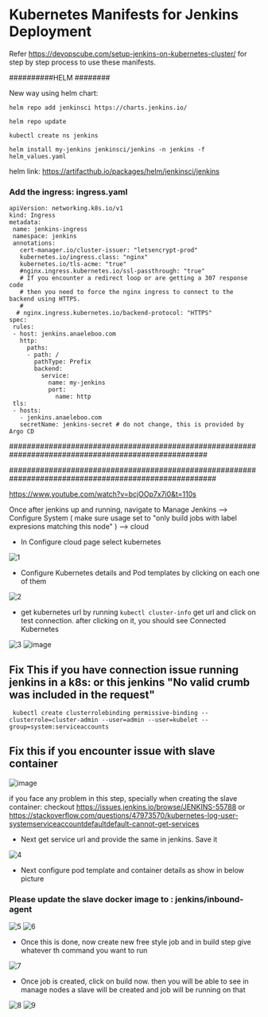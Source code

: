 # Kubernetes Manifests for Jenkins Deployment

Refer https://devopscube.com/setup-jenkins-on-kubernetes-cluster/ for step by step process to use these manifests.

##########HELM ########

New way using helm chart:
```
helm repo add jenkinsci https://charts.jenkins.io/
```
```
helm repo update
```
```
kubectl create ns jenkins
```
```
helm install my-jenkins jenkinsci/jenkins -n jenkins -f helm_values.yaml
```

helm link: https://artifacthub.io/packages/helm/jenkinsci/jenkins

### Add the ingress: ingress.yaml
```
apiVersion: networking.k8s.io/v1
kind: Ingress
metadata:
 name: jenkins-ingress
 namespace: jenkins
 annotations:
   cert-manager.io/cluster-issuer: "letsencrypt-prod"
   kubernetes.io/ingress.class: "nginx"
   kubernetes.io/tls-acme: "true"
   #nginx.ingress.kubernetes.io/ssl-passthrough: "true"
   # If you encounter a redirect loop or are getting a 307 response code
   # then you need to force the nginx ingress to connect to the backend using HTTPS.
   #
  # nginx.ingress.kubernetes.io/backend-protocol: "HTTPS"
spec:
 rules:
 - host: jenkins.anaeleboo.com
   http:
     paths:
     - path: /
       pathType: Prefix
       backend:
         service:
           name: my-jenkins
           port:
             name: http
 tls:
 - hosts:
   - jenkins.anaeleboo.com
   secretName: jenkins-secret # do not change, this is provided by Argo CD
```

#####################################################################################################



#######################################################################################################

https://www.youtube.com/watch?v=bcjOOp7x7i0&t=110s



Once after jenkins up and running, navigate to Manage Jenkins --> Configure System ( make sure usage set to "only build jobs with label expresions matching this node" ) --> cloud 

- In Configure cloud page select kubernetes 

![1](https://user-images.githubusercontent.com/29688323/107121878-ba13d600-68ba-11eb-8201-93e39e15d4bb.JPG)

- Configure Kubernetes details and Pod templates by clicking on each one of them 

![2](https://user-images.githubusercontent.com/29688323/107121865-b5e7b880-68ba-11eb-9423-a56ea189ad0d.JPG)

- get kubernetes url by running ``` kubectl cluster-info ``` get url and click on test connection. after clicking on it, you should see Connected Kubernetes 

![3](https://user-images.githubusercontent.com/29688323/107121870-b718e580-68ba-11eb-90ae-de903ab04eda.JPG)
![image](https://user-images.githubusercontent.com/126810742/224457953-79621efe-e90a-4190-912a-b2849f539cd1.png)

## Fix This if you have connection issue running jenkins in a k8s: or this jenkins "No valid crumb was included in the request"
```
 kubectl create clusterrolebinding permissive-binding --clusterrole=cluster-admin --user=admin --user=kubelet --group=system:serviceaccounts
```
## Fix this if you encounter issue with slave container
![image](https://user-images.githubusercontent.com/126810742/224455053-877dbc79-ea8f-466d-8587-ce554070caa5.png)

if you face any problem in this step, specially when creating the slave container:  checkout 
https://issues.jenkins.io/browse/JENKINS-55788 or https://stackoverflow.com/questions/47973570/kubernetes-log-user-systemserviceaccountdefaultdefault-cannot-get-services

- Next get service url and provide the same in jenkins. Save it 

![4](https://user-images.githubusercontent.com/29688323/107121871-b7b17c00-68ba-11eb-86c4-105e5a91d6f1.JPG)

- Next configure pod template and container details as show in below picture 
### Please update the slave docker image to : jenkins/inbound-agent

![5](https://user-images.githubusercontent.com/29688323/107121872-b84a1280-68ba-11eb-8396-37ced0cf37d1.JPG)
![6](https://user-images.githubusercontent.com/29688323/107121873-b8e2a900-68ba-11eb-949d-ddcd52bcfbf4.JPG)

- Once this is done, now create new free style job and in build step give whatever th command you want to run 

![7](https://user-images.githubusercontent.com/29688323/107121875-b8e2a900-68ba-11eb-8124-c14811a12bdf.JPG)

- Once job is created, click on build now. then you will be able to see in manage nodes a slave will be created and job will be running on that 

![8](https://user-images.githubusercontent.com/29688323/107121876-b97b3f80-68ba-11eb-9d45-0102eadc1295.JPG)
![9](https://user-images.githubusercontent.com/29688323/107121877-ba13d600-68ba-11eb-97b5-956e6c51cfd5.JPG)


